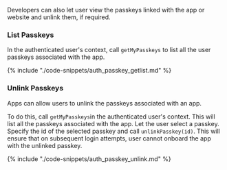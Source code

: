 Developers can also let user view the passkeys linked with the app or website and unlink them, if required.

### List Passkeys

In the authenticated user's context, call `getMyPasskeys` to list all the user passkeys associated with the app.

{% include "./code-snippets/auth_passkey_getlist.md" %}

### Unlink Passkeys

Apps can allow users to unlink the passkeys associated with an app. 

To do this, call `getMyPasskeys`in the authenticated user's context. This will list all the passkeys associated with the app. Let the user select a passkey. Specify the id of the selected passkey and call `unlinkPasskey(id)`. This will ensure that on subsequent login attempts, user cannot onboard the app with the unlinked passkey.

{% include "./code-snippets/auth_passkey_unlink.md" %}